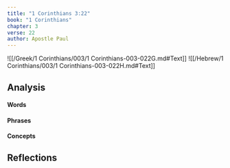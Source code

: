 ```yaml
---
title: "1 Corinthians 3:22"
book: "1 Corinthians"
chapter: 3
verse: 22
author: Apostle Paul
---
```

![[/Greek/1 Corinthians/003/1 Corinthians-003-022G.md#Text]]
![[/Hebrew/1 Corinthians/003/1 Corinthians-003-022H.md#Text]]

## Analysis

#### Words

#### Phrases

#### Concepts

## Reflections
